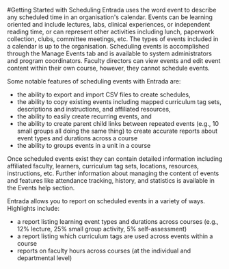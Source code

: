 #Getting Started with Scheduling
Entrada uses the word event to describe any scheduled time in an organisation's calendar.  Events can be learning oriented and include lectures, labs, clinical experiences, or independent reading time, or can represent other activities including lunch, paperwork collection, clubs, committee meetings, etc.  The types of events included in a calendar is up to the organisation.  Scheduling events is accomplished through the Manage Events tab and is available to system administrators and program coordinators.  Faculty directors can view events and edit event content within their own course, however, they cannot schedule events.

Some notable features of scheduling events with Entrada are:
* the ability to export and import CSV files to create schedules,
* the ability to copy existing events including mapped curriculum tag sets, descriptions and instructions, and affiliated resources,
* the ability to easily create recurring events, and
* the ability to create parent child links between repeated events (e.g., 10 small groups all doing the same thing) to create accurate reports about event types and durations across a course
* the ability to groups events in a unit in a course

Once scheduled events exist they can contain detailed information including affiliated faculty, learners, curriculum tag sets, locations, resources, instructions, etc.  Further information about managing the content of events and features like attendance tracking, history, and statistics is available in the Events help section.

Entrada allows you to report on scheduled events in a variety of ways.  Highlights include:
* a report listing learning event types and durations across courses (e.g., 12% lecture, 25% small group activity, 5% self-assessment)
* a report listing which curriculum tags are used across events within a course
* reports on faculty hours across courses (at the individual and departmental level)
